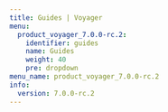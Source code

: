 ```yaml
---
title: Guides | Voyager
menu:
  product_voyager_7.0.0-rc.2:
    identifier: guides
    name: Guides
    weight: 40
    pre: dropdown
menu_name: product_voyager_7.0.0-rc.2
info:
  version: 7.0.0-rc.2
---
```


